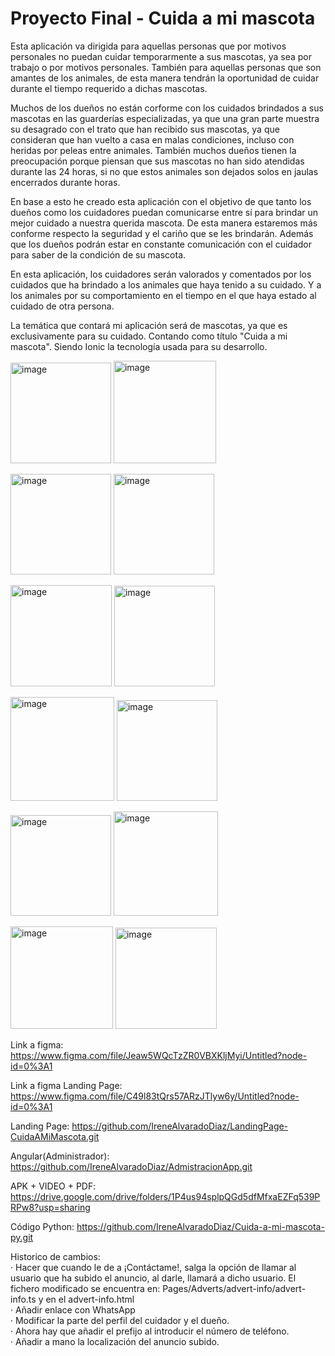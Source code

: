 # Proyecto Final - Cuida a mi mascota

Esta aplicación va dirigida para aquellas personas que por motivos personales no puedan cuidar temporarmente a sus mascotas, ya sea por trabajo o por motivos personales. También para aquellas personas que son amantes de los animales, de esta manera tendrán la oportunidad de cuidar durante el tiempo requerido a dichas mascotas. 

Muchos de los dueños no están corforme con los cuidados brindados a sus mascotas en las guarderías especializadas, ya que una gran parte muestra su desagrado con el trato que han recibido sus mascotas, ya que consideran que han vuelto a casa en malas condiciones, incluso con heridas por peleas entre animales. También muchos dueños tienen la preocupación porque piensan que sus mascotas no han sido atendidas durante las 24 horas, si no que estos animales son dejados solos en jaulas encerrados durante horas.

En base a esto he creado esta aplicación con el objetivo de que tanto los dueños como los cuidadores puedan comunicarse entre sí para brindar un mejor cuidado a nuestra querida mascota. De esta manera estaremos más conforme respecto la seguridad y el cariño que se les brindarán. Además que los dueños podrán estar en constante comunicación con el cuidador para saber de la condición de su mascota. 

En esta aplicación, los cuidadores serán valorados y comentados por los cuidados que ha brindado a los animales que haya tenido a su cuidado. Y a los animales por su comportamiento en el tiempo en el que haya estado al cuidado de otra persona.

La temática que contará mi aplicación será de mascotas, ya que es exclusivamente para su cuidado. Contando como título "Cuida a mi mascota". 
Siendo Ionic la tecnología usada para su desarrollo.

<img width="161" alt="image" src="https://user-images.githubusercontent.com/91321987/157539359-16083353-8b09-40a0-8711-80c05911827a.png">             <img width="164" alt="image" src="https://user-images.githubusercontent.com/91321987/157540797-0aa7ea5a-cea8-4668-85c2-bfa429f9e227.png">

<img width="161" alt="image" src="https://user-images.githubusercontent.com/91321987/157540851-d6a8bd6c-31e4-499e-9795-335f4b664453.png">             <img width="161" alt="image" src="https://user-images.githubusercontent.com/91321987/157539482-e01c6573-afcb-4278-8962-d3afaa361ba5.png">

<img width="162" alt="image" src="https://user-images.githubusercontent.com/91321987/157539558-1c493a1d-c1d1-4d8c-bc75-11e9dd71cc4b.png">             <img width="161" alt="image" src="https://user-images.githubusercontent.com/91321987/157539621-28ea4a0a-d6d5-47e4-aebf-fa7c848c247f.png">

<img width="166" alt="image" src="https://user-images.githubusercontent.com/91321987/157539709-37c2ddc3-648b-472c-9f07-a868860957e6.png">             <img width="161" alt="image" src="https://user-images.githubusercontent.com/91321987/157539845-184f7305-87a5-4efc-a89f-ee0a849db22d.png">

<img width="161" alt="image" src="https://user-images.githubusercontent.com/91321987/157539936-e31e902d-4728-4013-b304-7204b39ddbeb.png">               <img width="167" alt="image" src="https://user-images.githubusercontent.com/91321987/157539985-01f53f92-d697-4711-9f58-1b2f72eebc63.png">

<img width="164" alt="image" src="https://user-images.githubusercontent.com/91321987/157540060-7159e3a1-d620-4b60-8eb7-a4162a436af8.png">             <img width="162" alt="image" src="https://user-images.githubusercontent.com/91321987/157540090-ee3d388a-c9f6-4985-8f74-bdb234ad3d9a.png">


Link a figma: 
https://www.figma.com/file/Jeaw5WQcTzZR0VBXKljMyi/Untitled?node-id=0%3A1 

Link a figma Landing Page: 
https://www.figma.com/file/C49l83tQrs57ARzJTlyw6y/Untitled?node-id=0%3A1

Landing Page:
https://github.com/IreneAlvaradoDiaz/LandingPage-CuidaAMiMascota.git

Angular(Administrador): https://github.com/IreneAlvaradoDiaz/AdmistracionApp.git

APK + VIDEO + PDF: https://drive.google.com/drive/folders/1P4us94splpQGd5dfMfxaEZFq539PRPw8?usp=sharing

Código Python: https://github.com/IreneAlvaradoDiaz/Cuida-a-mi-mascota-py.git

Historico de cambios:<br>
 · Hacer que cuando le de a ¡Contáctame!, salga la opción de llamar al usuario que ha subido el anuncio, al darle, llamará a dicho usuario. El fichero modificado se encuentra en: Pages/Adverts/advert-info/advert-info.ts y en el advert-info.html<br>
 · Añadir enlace con WhatsApp<br>
 · Modificar la parte del perfil del cuidador y el dueño.<br>
 · Ahora hay que añadir el prefijo al introducir el número de teléfono.<br>
 · Añadir a mano la localización del anuncio subido.<br>
